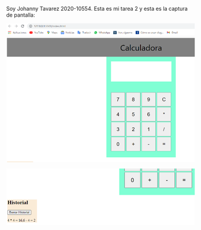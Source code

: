 Soy Johanny Tavarez 2020-10554. Esta es mi tarea 2 y esta es la captura de pantalla:

![Calculadora](/imagenes/calculadora.png)

![Historial](/imagenes/historial.png)